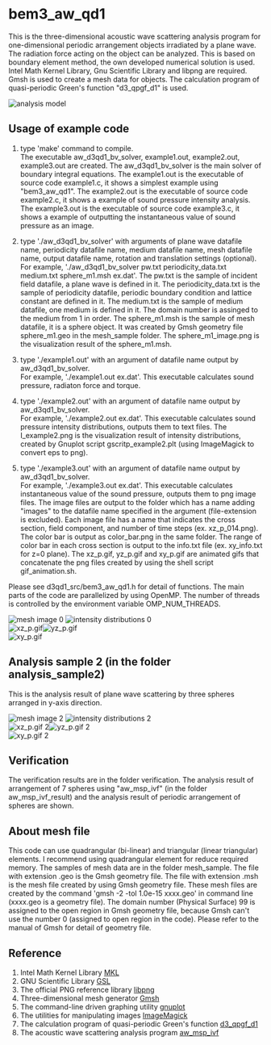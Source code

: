 # bem3_aw_qd1
This is the three-dimensional acoustic wave scattering analysis program for one-dimensional periodic arrangement objects irradiated by a plane wave. 
The radiation force acting on the object can be analyzed. 
This is based on boundary element method, the own developed numerical solution is used. 
Intel Math Kernel Library, Gnu Scientific Library and libpng are required. 
Gmsh is used to create a mesh data for objects. 
The calculation program of quasi-periodic Green's function "d3_qpgf_d1" is used.  

![analysis model](model_qpbc1.png "analysis model (model_qpbc1.png)")  


## Usage of example code  

1. type 'make' command to compile.  
   The executable aw_d3qd1_bv_solver, example1.out, example2.out, example3.out are created. 
   The aw_d3qd1_bv_solver is the main solver of boundary integral equations.
   The example1.out is the executable of source code example1.c, it shows a simplest example using "bem3_aw_qd1". 
   The example2.out is the executable of source code example2.c, it shows a example of sound pressure intensity analysis. 
   The example3.out is the executable of source code example3.c, it shows a example of outputting the instantaneous value of sound pressure as an image.  
   
2. type './aw_d3qd1_bv_solver' with arguments of plane wave datafile name, periodicity datafile name, medium datafile name, mesh datafile name, output datafile name, rotation and translation settings (optional).  
   For example, './aw_d3qd1_bv_solver pw.txt periodicity_data.txt medium.txt sphere_m1.msh ex.dat'. 
   The pw.txt is the sample of incident field datafile, a plane wave is defined in it. 
   The periodicity_data.txt is the sample of periodicity datafile, periodic boundary condition and lattice constant are defined in it. 
   The medium.txt is the sample of medium datafile, one medium is defined in it. The domain number is assinged to the medium from 1 in order. 
   The sphere_m1.msh is the sample of mesh datafile, it is a sphere object. 
   It was created by Gmsh geometry file sphere_m1.geo in the mesh_sample folder.
   The sphere_m1_image.png is the visualization result of the sphere_m1.msh.  
   
3. type './example1.out' with an argument of datafile name output by aw_d3qd1_bv_solver.  
   For example, './example1.out ex.dat'. This executable calculates sound pressure, radiaton force and torque. 
   
4. type './example2.out' with an argument of datafile name output by aw_d3qd1_bv_solver.  
   For example, './example2.out ex.dat'. This executable calculates sound pressure intensity distributions, outputs them to text files. 
   The I_example2.png is the visualization result of intensity distributions, created by Gnuplot script gscritp_example2.plt
   (using ImageMagick to convert eps to png).  
   
5. type './example3.out' with an argument of datafile name output by aw_d3qd1_bv_solver.  
   For example, './example3.out ex.dat'. This executable calculates instantaneous value of the sound pressure, outputs them to png image files. 
   The image files are output to the folder which has a name adding "images" to the datafile name specified in the argument (file-extension is excluded). 
   Each image file has a name that indicates the cross section, field component, and number of time steps (ex. xz_p_014.png). 
   The color bar is output as color_bar.png in the same folder. 
   The range of color bar in each cross section is output to the info.txt file (ex. xy_info.txt for z=0 plane). 
   The xz_p.gif, yz_p.gif and xy_p.gif are animated gifs that concatenate the png files created by using the shell script gif_animation.sh.  
   
Please see d3qd1_src/bem3_aw_qd1.h for detail of functions.
The main parts of the code are parallelized by using OpenMP. 
The number of threads is controlled by the environment variable OMP_NUM_THREADS.  

![mesh image 0](sphere_m1_image.png "mesh image of the unit object (sphere_m1_image.png)") 
![intensity distributions 0](I_example2.png "intensity distributions (I_example2.png)")  
![xz_p.gif](xz_p.gif "instantaneous value of the p on y=0 plane (xz_p.gif)")![yz_p.gif](yz_p.gif "instantaneous value of the p on x=0 plane (yz_p.gif)")  
![xy_p.gif](xy_p.gif "instantaneous value of the p on z=0 plane (xy_p.gif)")  


## Analysis sample 2 (in the folder analysis_sample2) 

This is the analysis result of plane wave scattering by three spheres arranged in y-axis direction.

![mesh image 2](analysis_sample2/sphere_m3_image.png "mesh image of the unit object (analysis_sample2/sphere_m3_image.png)") 
![intensity distributions 2](analysis_sample2/I_example2.png "intensity distributions (analysis_sample2/I_example2.png)")  
![xz_p.gif 2](analysis_sample2/xz_p.gif "instantaneous value of the p on y=0 plane (analysis_sample2/xz_p.gif)")![yz_p.gif 2](analysis_sample2/yz_p.gif "instantaneous value of the p on x=0 plane (analysis_sample2/yz_p.gif)")  
![xy_p.gif 2](analysis_sample2/xy_p.gif "instantaneous value of the p on z=0 plane (analysis_sample2/xy_p.gif)")  


## Verification  

The verification results are in the folder verification. 
The analysis result of arrangement of 7 spheres using "aw_msp_ivf" (in the folder aw_msp_ivf_result) 
and the analysis result of periodic arrangement of spheres are shown. 


## About mesh file

This code can use quadrangular (bi-linear) and triangular (linear triangular) elements. 
I recommend using quadrangular element for reduce required memory. 
The samples of mesh data are in the folder mesh_sample. 
The file with extension .geo is the Gmsh geometry file. 
The file with extension .msh is the mesh file created by using Gmsh geometry file. 
These mesh files are created by the command 'gmsh -2 -tol 1.0e-15 xxxx.geo' in command line (xxxx.geo is a geometry file). 
The domain number (Physical Surface) 99 is assigned to the open region in Gmsh geometry file, because Gmsh can't use the number 0 (assigned to open region in the code). 
Please refer to the manual of Gmsh for detail of geometry file.  


## Reference  

1. Intel Math Kernel Library [MKL](https://software.intel.com/mkl)  
2. GNU Scientific Library [GSL](https://www.gnu.org/software/gsl/)  
3. The official PNG reference library [libpng](http://www.libpng.org/pub/png/libpng.html)  
4. Three-dimensional mesh generator [Gmsh](https://gmsh.info/)
5. The command-line driven graphing utility [gnuplot](http://www.gnuplot.info/)  
6. The utilities for manipulating images [ImageMagick](https://imagemagick.org/)  
7. The calculation program of quasi-periodic Green's function [d3_qpgf_d1](https://github.com/akohta/d3_qpgf_d1/)
8. The acoustic wave scattering analysis program [aw_msp_ivf](https://github.com/akohta/aw_msp_ivf/)  

